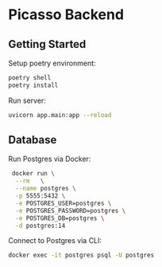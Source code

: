 # Picasso Backend

## Getting Started

Setup poetry environment:

```bash
poetry shell
poetry install
```

Run server:

```bash
uvicorn app.main:app --reload
```

## Database

Run Postgres via Docker:

```bash
 docker run \
  --rm   \
  --name postgres \
  -p 5555:5432 \
  -e POSTGRES_USER=postgres \
  -e POSTGRES_PASSWORD=postgres \
  -e POSTGRES_DB=postgres \
  -d postgres:14
```

Connect to Postgres via CLI:

```bash
docker exec -it postgres psql -U postgres
```
